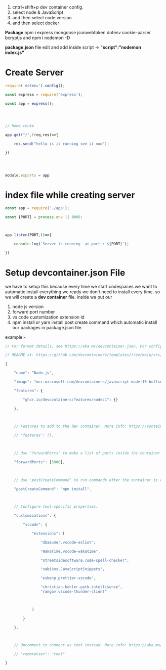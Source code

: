 
1. cntrl+shift+p dev container config.
2. select node & JavaScript
3. and then select node version
4. and then select docker

**Package** npm i express mongoose jsonwebtoken dotenv cookie-parser bcryptjs 
and npm i nodemon -D

**package.json** file edit and add inside script -> **"script":"nodemon index.js"**



# Create Server

```js
require('dotenv').config();

const express = require('express');

const app = express();

  
  

// home route

app.get("/",(req,res)=>{

    res.send("hello is it running see it now");

})

  
  

module.exports = app
```

# index file while creating server

```js
const app = require('./app');

const {PORT} = process.env || 8000;

  

app.listen(PORT,()=>{

    console.log(`Server is running  at port : ${PORT}`);

})
```



# Setup devcontainer.json File

we have to setup this because every time we start codespaces we want to automatic install everything we ready we don't need to install every time. so we will create a **dev container** file.
inside we put our 
1. node js version 
2. forward port number
3. vs code customization extension id 
4. npm install or yarn install post create command which automatic install our packages in package.json file.

example:-
```js
// For format details, see https://aka.ms/devcontainer.json. For config options, see the

// README at: https://github.com/devcontainers/templates/tree/main/src/javascript-node

{

    "name": "Node.js",

    "image": "mcr.microsoft.com/devcontainers/javascript-node:16-bullseye",

    "features": {

        "ghcr.io/devcontainers/features/node:1": {}

    },

  

    // Features to add to the dev container. More info: https://containers.dev/features.

    // "features": {},

  

    // Use 'forwardPorts' to make a list of ports inside the container available locally.

    "forwardPorts": [5000],

  

    // Use 'postCreateCommand' to run commands after the container is created.

    "postCreateCommand": "npm install",

  

    // Configure tool-specific properties.

    "customizations": {

        "vscode": {

            "extensions": [

                "dbaeumer.vscode-eslint",

                "WakaTime.vscode-wakatime",

                "streetsidesoftware.code-spell-checker",

                "xabikos.JavaScriptSnippets",

                "esbenp.prettier-vscode",

                "christian-kohler.path-intellisense",
                "rangav.vscode-thunder-client"

  

            ]

        }

    },

  

    // Uncomment to connect as root instead. More info: https://aka.ms/dev-containers-non-root.

    // "remoteUser": "root"

}
```


